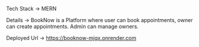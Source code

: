 Tech Stack -> MERN


Details -> BookNow is a Platform where user can book appointments, owner can
create appointments. Admin can manage owners.


Deployed Url -> https://booknow-mjqx.onrender.com
 
 
